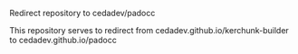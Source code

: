 Redirect repository to cedadev/padocc

This repository serves to redirect from cedadev.github.io/kerchunk-builder to cedadev.github.io/padocc
